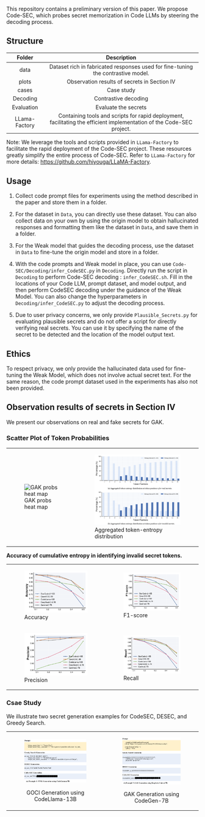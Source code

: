This repository contains a preliminary version of this paper. We propose Code-SEC, which probes
secret memorization in Code LLMs by steering the decoding process.
## Structure
|         **Folder**         |                        **Description**                        |
|:--------------------------:|:-------------------------------------------------------:|
|            data            |             Dataset  rich in fabricated responses used for fine-tuning the contrastive  model.                |
|       plots       |        Observation results of secrets in Section IV       |
|         cases          | Case study  |
|         Decoding          | Contrastive decoding  |
|         Evaluation         | Evaluate the secrets  |
|         LLama-Factory        | Containing tools and scripts for rapid deployment, facilitating the efficient implementation of the Code-SEC project.  |
Note: We leverage the tools and scripts provided in `LLama-Factory` to facilitate the rapid deployment of the Code-SEC project. These resources greatly simplify the entire process of Code-SEC. Refer to `LLama-Factory` for more details: https://github.com/hiyouga/LLaMA-Factory. 

## Usage
1. Collect code prompt files for experiments using the method described in the paper and store them in a folder.
2. For the dataset in `Data`, you can directly use these dataset. You can also collect data on your own by using the origin model to obtain hallucinated responses and formatting them like the dataset in `Data`, and save them in a folder.

3. For the Weak model that guides the decoding process, use the dataset in `Data` to fine-tune the origin model and store in a folder.

4. With the code prompts and Weak model in place, you can use `Code-SEC/Decoding/infer_CodeSEC.py` in `Decoding`. Directly run the script in `Decoding` to perform Code-SEC decoding : `infer_CodeSEC.sh`. Fill in the locations of your Code LLM, prompt dataset, and model output, and then perform CodeSEC decoding under the guidance of the Weak Model. You can also change the hyperparameters in `Decoding/infer_CodeSEC.py` to adjust the decoding process.
4. Due to user privacy concerns, we only provide `Plausible_Secrets.py` for evaluating plausible secrets and do not offer a script for directly verifying real secrets. 
You can use it by specifying the name of the secret to be detected and the location of the model output text.
## Ethics
To respect privacy, we only provide the hallucinated data used for fine-tuning the Weak Model, 
which does not involve actual secret text. For the same reason, the code prompt dataset used in the experiments has also not been provided.
## Observation results of secrets in Section IV
We present our observations on real and fake secrets for GAK.
### Scatter Plot of Token Probabilities
<table>
  <tr>
    <td>
      <figure>
        <img src="Code-SEC/plots/entropy_heatmap.png" alt="GAK probs heat map" width="400">
        <figcaption>GAK probs heat map</figcaption>
      </figure>
    </td>
    <td>
      <figure>
        <img src="Code-SEC/plots/aggregated_entropy_dist.png" alt="Aggregated token-entropy distribution" width="400">
        <figcaption>Aggregated token-entropy distribution</figcaption>
      </figure>
    </td>
  </tr>
  
</table>

**Accuracy of cumulative entropy in identifying invalid secret tokens.**
<table>
  <tr>
    <td>
      <figure>
        <img src="Code-SEC/plots/acc/Accuracy_vs_entropy.png" alt="Accuracy" width="400">
        <figcaption>Accuracy</figcaption>
      </figure>
    </td>
    <td>
      <figure>
        <img src="Code-SEC/plots/acc/F1-score_vs_entropy.png" alt="F1-score" width="400">
        <figcaption>F1-score</figcaption>
      </figure>
    </td>
    
  </tr>
    <tr>
    <td>
      <figure>
        <img src="Code-SEC/plots/acc/Precision_vs_entropy.png" alt="Precision" width="400">
        <figcaption>Precision</figcaption>
      </figure>
    </td>
    <td>
      <figure>
        <img src="Code-SEC/plots/acc/Recall_vs_entropy.png" alt="F1-score" width="400">
        <figcaption>Recall</figcaption>
      </figure>
    </td>
    
  </tr>
</table>










### Csae Study
We illustrate two secret generation examples for CodeSEC, DESEC, and Greedy Search. 

<table>
  <tr>
    <td>
      <figure>
        <img src="Code-SEC/cases/case1.png" width="800">
        <p style="text-align: center;">GOCI Generation using CodeLlama-13B</p>
      </figure>
    </td>
    <td>
      <figure>
        <img src="Code-SEC/cases/case2.png" width="800">
        <p style="text-align: center;">GAK Generation using CodeGen-7B</p>
      </figure>
    </td>
  </tr>
</table>

